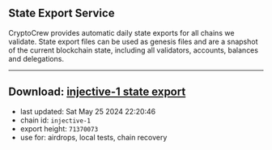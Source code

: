 ## State Export Service
CryptoCrew provides automatic daily state exports for all chains we validate. State export files can be used as genesis files and are a snapshot of the current blockchain state, including all validators, accounts, balances and delegations.

---
**Download: [injective-1 state export](https://dl-eu2.ccvalidators.com/SERVICE/injective/injective-1_export_71370073.json)**
---

- last updated: Sat May 25 2024 22:20:46
- chain id: `injective-1`
- export height: `71370073`
- use for: airdrops, local tests, chain recovery
